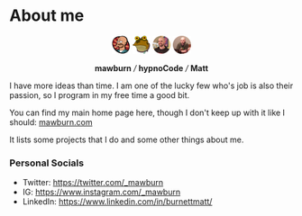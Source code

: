 # About me

<p align="center">
  <img src="https://raw.githubusercontent.com/mawburn/mawburn/main/lars-tiny.webp?v=1" alt="Matt Burnett - mawburn Lars Fillmore" width="32px" height="32px"  />
  <img src="https://raw.githubusercontent.com/mawburn/mawburn/main/hypnoCode-tiny.webp?v=1" alt="Matt Burnett - hypnoCode" width="32px" height="32px"  />
  <img src="https://raw.githubusercontent.com/mawburn/mawburn/main/photo.webp?v=2" alt="Matt Burnett" width="32px" height="32px"  />
  <img src="https://raw.githubusercontent.com/mawburn/mawburn/main/Discord.webp?v=1" alt="hypnoCode - Discord" width="32px" height="32px" />
</p>
<p align="center">
  <strong>mawburn</strong> 
  <em>/</em> <strong>hypnoCode</strong> 
  <em>/</em> <strong>Matt</strong>
</p>

I have more ideas than time. I am one of the lucky few who's job is also their passion, so I program in my free time a good bit. 

You can find my main home page here, though I don't keep up with it like I should: [mawburn.com](https://mawburn.com)

It lists some projects that I do and some other things about me. 

### Personal Socials

- Twitter: https://twitter.com/_mawburn
- IG: https://www.instagram.com/_mawburn
- LinkedIn: https://www.linkedin.com/in/burnettmatt/

